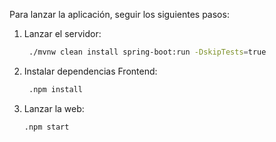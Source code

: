 Para lanzar la aplicación, seguir los siguientes pasos:

1) Lanzar el servidor:
   ```bash 
    ./mvnw clean install spring-boot:run -DskipTests=true 
   ```

2) Instalar dependencias Frontend:
   ```bash 
    .npm install
   ```

3) Lanzar la web:
    ```bash 
    .npm start
    ```

